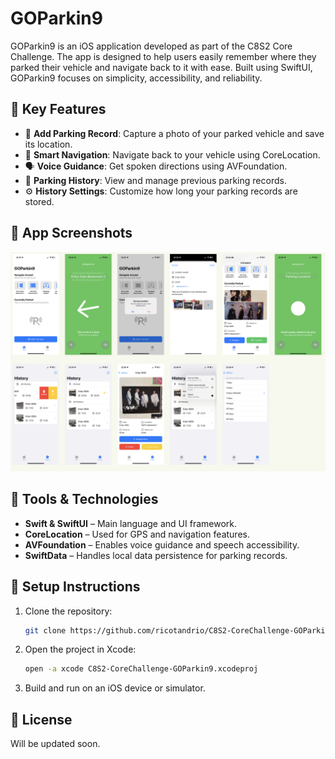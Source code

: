 # GOParkin9

GOParkin9 is an iOS application developed as part of the C8S2 Core Challenge. The app is designed to help users easily remember where they parked their vehicle and navigate back to it with ease. Built using SwiftUI, GOParkin9 focuses on simplicity, accessibility, and reliability.

## 🌟 Key Features

- 🚗 **Add Parking Record**: Capture a photo of your parked vehicle and save its location.
- 🧭 **Smart Navigation**: Navigate back to your vehicle using CoreLocation.
- 🗣️ **Voice Guidance**: Get spoken directions using AVFoundation.
- 🧾 **Parking History**: View and manage previous parking records.
- ⚙️ **History Settings**: Customize how long your parking records are stored.

## 📸 App Screenshots
![App Screenshots](./assets/app-screenshots.png)

## 🧰 Tools & Technologies

- **Swift & SwiftUI** – Main language and UI framework.
- **CoreLocation** – Used for GPS and navigation features.
- **AVFoundation** – Enables voice guidance and speech accessibility.
- **SwiftData** – Handles local data persistence for parking records.

## 🚧 Setup Instructions

1. Clone the repository:
   ```bash
   git clone https://github.com/ricotandrio/C8S2-CoreChallenge-GOParkin9.git
   ```

2. Open the project in Xcode:
   ```bash
   open -a xcode C8S2-CoreChallenge-GOParkin9.xcodeproj
   ```

3. Build and run on an iOS device or simulator.

## 📃 License

Will be updated soon.
